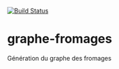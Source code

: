 [![Build Status](https://travis-ci.org/adriens/graph-fromages.svg?branch=master)](https://travis-ci.org/adriens/graph-fromages)

# graphe-fromages
Génération du graphe des fromages
